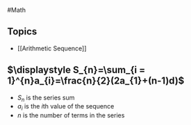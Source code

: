 #Math
## Topics
* [[Arithmetic Sequence]]
## $\displaystyle S_{n}=\sum_{i = 1}^{n}a_{i}=\frac{n}{2}(2a_{1}+(n-1)d)$
* $\displaystyle S_{n}$ is the series sum
* $\displaystyle a_{i}$ is the $\displaystyle i$th value of the sequence
* $\displaystyle n$ is the number of terms in the series
